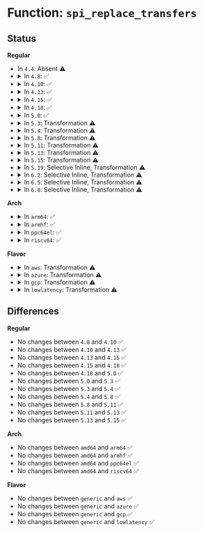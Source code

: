 # Function: <code>spi_replace_transfers</code>

## Status
<b>Regular</b>
<ul>
<li>
In <code>4.4</code>: Absent ⚠️
</li>
<li>
<details>
<summary>In <code>4.8</code>: ✅</summary>

```c
struct spi_replaced_transfers *spi_replace_transfers(struct spi_message *msg, struct spi_transfer *xfer_first, size_t remove, size_t insert, spi_replaced_release_t release, size_t extradatasize, gfp_t gfp);
```

**Collision:** Unique Global

**Inline:** No

**Transformation:** False

**Instances:**

```
In drivers/spi/spi.c (ffffffff81644850)
Location: drivers/spi/spi.c:2213
Inline: False
Direct callers:
  - drivers/spi/spi.c:spi_split_transfers_maxsize
```
**Symbols:**

```
ffffffff81644850-ffffffff81644b61: spi_replace_transfers (STB_GLOBAL)
```
</details>
</li>
<li>
<details>
<summary>In <code>4.10</code>: ✅</summary>

```c
struct spi_replaced_transfers *spi_replace_transfers(struct spi_message *msg, struct spi_transfer *xfer_first, size_t remove, size_t insert, spi_replaced_release_t release, size_t extradatasize, gfp_t gfp);
```

**Collision:** Unique Global

**Inline:** No

**Transformation:** False

**Instances:**

```
In drivers/spi/spi.c (ffffffff81675920)
Location: drivers/spi/spi.c:2240
Inline: False
Direct callers:
  - drivers/spi/spi.c:spi_split_transfers_maxsize
```
**Symbols:**

```
ffffffff81675920-ffffffff81675c31: spi_replace_transfers (STB_GLOBAL)
```
</details>
</li>
<li>
<details>
<summary>In <code>4.13</code>: ✅</summary>

```c
struct spi_replaced_transfers *spi_replace_transfers(struct spi_message *msg, struct spi_transfer *xfer_first, size_t remove, size_t insert, spi_replaced_release_t release, size_t extradatasize, gfp_t gfp);
```

**Collision:** Unique Global

**Inline:** No

**Transformation:** False

**Instances:**

```
In drivers/spi/spi.c (ffffffff8168a030)
Location: drivers/spi/spi.c:2403
Inline: False
Direct callers:
  - drivers/spi/spi.c:spi_split_transfers_maxsize
```
**Symbols:**

```
ffffffff8168a030-ffffffff8168a333: spi_replace_transfers (STB_GLOBAL)
```
</details>
</li>
<li>
<details>
<summary>In <code>4.15</code>: ✅</summary>

```c
struct spi_replaced_transfers *spi_replace_transfers(struct spi_message *msg, struct spi_transfer *xfer_first, size_t remove, size_t insert, spi_replaced_release_t release, size_t extradatasize, gfp_t gfp);
```

**Collision:** Unique Global

**Inline:** No

**Transformation:** False

**Instances:**

```
In drivers/spi/spi.c (ffffffff816f3870)
Location: drivers/spi/spi.c:2473
Inline: False
Direct callers:
  - drivers/spi/spi.c:spi_split_transfers_maxsize
```
**Symbols:**

```
ffffffff816f3870-ffffffff816f3b4a: spi_replace_transfers (STB_GLOBAL)
```
</details>
</li>
<li>
<details>
<summary>In <code>4.18</code>: ✅</summary>

```c
struct spi_replaced_transfers *spi_replace_transfers(struct spi_message *msg, struct spi_transfer *xfer_first, size_t remove, size_t insert, spi_replaced_release_t release, size_t extradatasize, gfp_t gfp);
```

**Collision:** Unique Global

**Inline:** No

**Transformation:** False

**Instances:**

```
In drivers/spi/spi.c (ffffffff817301b0)
Location: drivers/spi/spi.c:2523
Inline: False
Direct callers:
  - drivers/spi/spi.c:spi_split_transfers_maxsize
```
**Symbols:**

```
ffffffff817301b0-ffffffff81730499: spi_replace_transfers (STB_GLOBAL)
```
</details>
</li>
<li>
<details>
<summary>In <code>5.0</code>: ✅</summary>

```c
struct spi_replaced_transfers *spi_replace_transfers(struct spi_message *msg, struct spi_transfer *xfer_first, size_t remove, size_t insert, spi_replaced_release_t release, size_t extradatasize, gfp_t gfp);
```

**Collision:** Unique Global

**Inline:** No

**Transformation:** False

**Instances:**

```
In drivers/spi/spi.c (ffffffff817528c0)
Location: drivers/spi/spi.c:2589
Inline: False
Direct callers:
  - drivers/spi/spi.c:spi_split_transfers_maxsize
```
**Symbols:**

```
ffffffff817528c0-ffffffff81752bc1: spi_replace_transfers (STB_GLOBAL)
```
</details>
</li>
<li>
<details>
<summary>In <code>5.3</code>: Transformation ⚠️</summary>

```c
struct spi_replaced_transfers *spi_replace_transfers(struct spi_message *msg, struct spi_transfer *xfer_first, size_t remove, size_t insert, spi_replaced_release_t release, size_t extradatasize, gfp_t gfp);
```

**Collision:** Unique Global

**Inline:** No

**Transformation:** True

**Instances:**

```
In drivers/spi/spi.c (0)
Location: drivers/spi/spi.c:2794
Inline: False
Direct callers:
  - drivers/spi/spi.c:spi_split_transfers_maxsize
```
**Symbols:**

```
ffffffff817929ee-ffffffff81792a49: spi_replace_transfers.cold (STB_LOCAL)
ffffffff817907b0-ffffffff81790a7d: spi_replace_transfers (STB_GLOBAL)
```
</details>
</li>
<li>
<details>
<summary>In <code>5.4</code>: Transformation ⚠️</summary>

```c
struct spi_replaced_transfers *spi_replace_transfers(struct spi_message *msg, struct spi_transfer *xfer_first, size_t remove, size_t insert, spi_replaced_release_t release, size_t extradatasize, gfp_t gfp);
```

**Collision:** Unique Global

**Inline:** No

**Transformation:** True

**Instances:**

```
In drivers/spi/spi.c (0)
Location: drivers/spi/spi.c:2798
Inline: False
Direct callers:
  - drivers/spi/spi.c:spi_split_transfers_maxsize
```
**Symbols:**

```
ffffffff817b6550-ffffffff817b65ab: spi_replace_transfers.cold (STB_LOCAL)
ffffffff817b4390-ffffffff817b466e: spi_replace_transfers (STB_GLOBAL)
```
</details>
</li>
<li>
<details>
<summary>In <code>5.8</code>: Transformation ⚠️</summary>

```c
struct spi_replaced_transfers *spi_replace_transfers(struct spi_message *msg, struct spi_transfer *xfer_first, size_t remove, size_t insert, spi_replaced_release_t release, size_t extradatasize, gfp_t gfp);
```

**Collision:** Unique Global

**Inline:** No

**Transformation:** True

**Instances:**

```
In drivers/spi/spi.c (0)
Location: drivers/spi/spi.c:3004
Inline: False
Direct callers:
  - drivers/spi/spi.c:__spi_split_transfer_maxsize
```
**Symbols:**

```
ffffffff8187d1f4-ffffffff8187d24e: spi_replace_transfers.cold (STB_LOCAL)
ffffffff818798e0-ffffffff81879b24: spi_replace_transfers (STB_GLOBAL)
```
</details>
</li>
<li>
<details>
<summary>In <code>5.11</code>: Transformation ⚠️</summary>

```c
struct spi_replaced_transfers *spi_replace_transfers(struct spi_message *msg, struct spi_transfer *xfer_first, size_t remove, size_t insert, spi_replaced_release_t release, size_t extradatasize, gfp_t gfp);
```

**Collision:** Unique Global

**Inline:** No

**Transformation:** True

**Instances:**

```
In drivers/spi/spi.c (0)
Location: drivers/spi/spi.c:3093
Inline: False
Direct callers:
  - drivers/spi/spi.c:__spi_split_transfer_maxsize
```
**Symbols:**

```
ffffffff81c18c5e-ffffffff81c18cb8: spi_replace_transfers.cold (STB_LOCAL)
ffffffff81888280-ffffffff818884b3: spi_replace_transfers (STB_GLOBAL)
```
</details>
</li>
<li>
<details>
<summary>In <code>5.13</code>: Transformation ⚠️</summary>

```c
struct spi_replaced_transfers *spi_replace_transfers(struct spi_message *msg, struct spi_transfer *xfer_first, size_t remove, size_t insert, spi_replaced_release_t release, size_t extradatasize, gfp_t gfp);
```

**Collision:** Unique Global

**Inline:** No

**Transformation:** True

**Instances:**

```
In drivers/spi/spi.c (0)
Location: drivers/spi/spi.c:3100
Inline: False
Direct callers:
  - drivers/spi/spi.c:spi_split_transfers_maxsize
```
**Symbols:**

```
ffffffff81c0a9e9-ffffffff81c0aa3b: spi_replace_transfers.cold (STB_LOCAL)
ffffffff8186aed0-ffffffff8186b107: spi_replace_transfers (STB_GLOBAL)
```
</details>
</li>
<li>
<details>
<summary>In <code>5.15</code>: Transformation ⚠️</summary>

```c
struct spi_replaced_transfers *spi_replace_transfers(struct spi_message *msg, struct spi_transfer *xfer_first, size_t remove, size_t insert, spi_replaced_release_t release, size_t extradatasize, gfp_t gfp);
```

**Collision:** Unique Global

**Inline:** No

**Transformation:** True

**Instances:**

```
In drivers/spi/spi.c (0)
Location: drivers/spi/spi.c:3229
Inline: False
Direct callers:
  - drivers/spi/spi.c:spi_split_transfers_maxsize
```
**Symbols:**

```
ffffffff81d0f938-ffffffff81d0f98a: spi_replace_transfers.cold (STB_LOCAL)
ffffffff818fa070-ffffffff818fa2a5: spi_replace_transfers (STB_GLOBAL)
```
</details>
</li>
<li>
<details>
<summary>In <code>5.19</code>: Selective Inline, Transformation ⚠️</summary>

**Collision:** Unique Static

**Inline:** Selective

**Transformation:** True

**Instances:**

```
In drivers/spi/spi.c (0)
Location: drivers/spi/spi.c:3222
Inline: True
Direct callers:
  - drivers/spi/spi.c:spi_split_transfers_maxsize
```
**Symbols:**

```
ffffffff81a4ab50-ffffffff81a4acef: spi_replace_transfers.constprop.0 (STB_LOCAL)
ffffffff81eda62b-ffffffff81eda67f: spi_replace_transfers.constprop.0.cold (STB_LOCAL)
```
</details>
</li>
<li>
<details>
<summary>In <code>6.2</code>: Selective Inline, Transformation ⚠️</summary>

**Collision:** Unique Static

**Inline:** Selective

**Transformation:** True

**Instances:**

```
In drivers/spi/spi.c (ffffffff81bd1c90)
Location: drivers/spi/spi.c:3413
Inline: True
Direct callers:
  - drivers/spi/spi.c:spi_split_transfers_maxsize
```
**Symbols:**

```
ffffffff81bd1c90-ffffffff81bd1eaa: spi_replace_transfers.constprop.0 (STB_LOCAL)
```
</details>
</li>
<li>
<details>
<summary>In <code>6.5</code>: Selective Inline, Transformation ⚠️</summary>

**Collision:** Unique Static

**Inline:** Selective

**Transformation:** True

**Instances:**

```
In drivers/spi/spi.c (ffffffff81c29500)
Location: drivers/spi/spi.c:3419
Inline: True
Direct callers:
  - drivers/spi/spi.c:__spi_split_transfer_maxsize
```
**Symbols:**

```
ffffffff81c29500-ffffffff81c2978d: spi_replace_transfers.constprop.0 (STB_LOCAL)
```
</details>
</li>
<li>
<details>
<summary>In <code>6.8</code>: Selective Inline, Transformation ⚠️</summary>

**Collision:** Unique Static

**Inline:** Selective

**Transformation:** True

**Instances:**

```
In drivers/spi/spi.c (ffffffff81cdbd40)
Location: drivers/spi/spi.c:3590
Inline: True
Direct callers:
  - drivers/spi/spi.c:__spi_split_transfer_maxsize
```
**Symbols:**

```
ffffffff81cdbd40-ffffffff81cdbfcd: spi_replace_transfers.constprop.0 (STB_LOCAL)
```
</details>
</li>
</ul>
<b>Arch</b>
<ul>
<li>
<details>
<summary>In <code>arm64</code>: ✅</summary>

```c
struct spi_replaced_transfers *spi_replace_transfers(struct spi_message *msg, struct spi_transfer *xfer_first, size_t remove, size_t insert, spi_replaced_release_t release, size_t extradatasize, gfp_t gfp);
```

**Collision:** Unique Global

**Inline:** No

**Transformation:** False

**Instances:**

```
In drivers/spi/spi.c (ffff8000109c3848)
Location: drivers/spi/spi.c:2798
Inline: False
Direct callers:
  - drivers/spi/spi.c:spi_split_transfers_maxsize
```
**Symbols:**

```
ffff8000109c3848-ffff8000109c3b00: spi_replace_transfers (STB_GLOBAL)
```
</details>
</li>
<li>
<details>
<summary>In <code>armhf</code>: ✅</summary>

```c
struct spi_replaced_transfers *spi_replace_transfers(struct spi_message *msg, struct spi_transfer *xfer_first, size_t remove, size_t insert, spi_replaced_release_t release, size_t extradatasize, gfp_t gfp);
```

**Collision:** Unique Global

**Inline:** No

**Transformation:** False

**Instances:**

```
In drivers/spi/spi.c (c0ab16dc)
Location: drivers/spi/spi.c:2798
Inline: False
Direct callers:
  - drivers/spi/spi.c:spi_split_transfers_maxsize
```
**Symbols:**

```
c0ab16dc-c0ab1930: spi_replace_transfers (STB_GLOBAL)
```
</details>
</li>
<li>
<details>
<summary>In <code>ppc64el</code>: ✅</summary>

```c
struct spi_replaced_transfers *spi_replace_transfers(struct spi_message *msg, struct spi_transfer *xfer_first, size_t remove, size_t insert, spi_replaced_release_t release, size_t extradatasize, gfp_t gfp);
```

**Collision:** Unique Global

**Inline:** No

**Transformation:** False

**Instances:**

```
In drivers/spi/spi.c (c000000000a88f40)
Location: drivers/spi/spi.c:2798
Inline: False
Direct callers:
  - drivers/spi/spi.c:spi_split_transfers_maxsize
```
**Symbols:**

```
c000000000a88f40-c000000000a89238: spi_replace_transfers (STB_GLOBAL)
```
</details>
</li>
<li>
<details>
<summary>In <code>riscv64</code>: ✅</summary>

```c
struct spi_replaced_transfers *spi_replace_transfers(struct spi_message *msg, struct spi_transfer *xfer_first, size_t remove, size_t insert, spi_replaced_release_t release, size_t extradatasize, gfp_t gfp);
```

**Collision:** Unique Global

**Inline:** No

**Transformation:** False

**Instances:**

```
In drivers/spi/spi.c (ffffffe000616bce)
Location: drivers/spi/spi.c:2798
Inline: False
Direct callers:
  - drivers/spi/spi.c:spi_split_transfers_maxsize
```
**Symbols:**

```
ffffffe000616bce-ffffffe000616dee: spi_replace_transfers (STB_GLOBAL)
```
</details>
</li>
</ul>
<b>Flavor</b>
<ul>
<li>
<details>
<summary>In <code>aws</code>: Transformation ⚠️</summary>

```c
struct spi_replaced_transfers *spi_replace_transfers(struct spi_message *msg, struct spi_transfer *xfer_first, size_t remove, size_t insert, spi_replaced_release_t release, size_t extradatasize, gfp_t gfp);
```

**Collision:** Unique Global

**Inline:** No

**Transformation:** True

**Instances:**

```
In drivers/spi/spi.c (0)
Location: drivers/spi/spi.c:2798
Inline: False
Direct callers:
  - drivers/spi/spi.c:spi_split_transfers_maxsize
```
**Symbols:**

```
ffffffff8177b030-ffffffff8177b08b: spi_replace_transfers.cold (STB_LOCAL)
ffffffff81778e70-ffffffff8177914e: spi_replace_transfers (STB_GLOBAL)
```
</details>
</li>
<li>
<details>
<summary>In <code>azure</code>: Transformation ⚠️</summary>

```c
struct spi_replaced_transfers *spi_replace_transfers(struct spi_message *msg, struct spi_transfer *xfer_first, size_t remove, size_t insert, spi_replaced_release_t release, size_t extradatasize, gfp_t gfp);
```

**Collision:** Unique Global

**Inline:** No

**Transformation:** True

**Instances:**

```
In drivers/spi/spi.c (0)
Location: drivers/spi/spi.c:2798
Inline: False
Direct callers:
  - drivers/spi/spi.c:spi_split_transfers_maxsize
```
**Symbols:**

```
ffffffff8175ade0-ffffffff8175ae3b: spi_replace_transfers.cold (STB_LOCAL)
ffffffff81758c20-ffffffff81758efe: spi_replace_transfers (STB_GLOBAL)
```
</details>
</li>
<li>
<details>
<summary>In <code>gcp</code>: Transformation ⚠️</summary>

```c
struct spi_replaced_transfers *spi_replace_transfers(struct spi_message *msg, struct spi_transfer *xfer_first, size_t remove, size_t insert, spi_replaced_release_t release, size_t extradatasize, gfp_t gfp);
```

**Collision:** Unique Global

**Inline:** No

**Transformation:** True

**Instances:**

```
In drivers/spi/spi.c (0)
Location: drivers/spi/spi.c:2798
Inline: False
Direct callers:
  - drivers/spi/spi.c:spi_split_transfers_maxsize
```
**Symbols:**

```
ffffffff817ab3d0-ffffffff817ab42b: spi_replace_transfers.cold (STB_LOCAL)
ffffffff817a9210-ffffffff817a94ee: spi_replace_transfers (STB_GLOBAL)
```
</details>
</li>
<li>
<details>
<summary>In <code>lowlatency</code>: Transformation ⚠️</summary>

```c
struct spi_replaced_transfers *spi_replace_transfers(struct spi_message *msg, struct spi_transfer *xfer_first, size_t remove, size_t insert, spi_replaced_release_t release, size_t extradatasize, gfp_t gfp);
```

**Collision:** Unique Global

**Inline:** No

**Transformation:** True

**Instances:**

```
In drivers/spi/spi.c (0)
Location: drivers/spi/spi.c:2798
Inline: False
Direct callers:
  - drivers/spi/spi.c:spi_split_transfers_maxsize
```
**Symbols:**

```
ffffffff817c5360-ffffffff817c53bb: spi_replace_transfers.cold (STB_LOCAL)
ffffffff817c30a0-ffffffff817c337e: spi_replace_transfers (STB_GLOBAL)
```
</details>
</li>
</ul>

## Differences
<b>Regular</b>
<ul>
<li>
No changes between <code>4.8</code> and <code>4.10</code> ✅
</li>
<li>
No changes between <code>4.10</code> and <code>4.13</code> ✅
</li>
<li>
No changes between <code>4.13</code> and <code>4.15</code> ✅
</li>
<li>
No changes between <code>4.15</code> and <code>4.18</code> ✅
</li>
<li>
No changes between <code>4.18</code> and <code>5.0</code> ✅
</li>
<li>
No changes between <code>5.0</code> and <code>5.3</code> ✅
</li>
<li>
No changes between <code>5.3</code> and <code>5.4</code> ✅
</li>
<li>
No changes between <code>5.4</code> and <code>5.8</code> ✅
</li>
<li>
No changes between <code>5.8</code> and <code>5.11</code> ✅
</li>
<li>
No changes between <code>5.11</code> and <code>5.13</code> ✅
</li>
<li>
No changes between <code>5.13</code> and <code>5.15</code> ✅
</li>
</ul>
<b>Arch</b>
<ul>
<li>
No changes between <code>amd64</code> and <code>arm64</code> ✅
</li>
<li>
No changes between <code>amd64</code> and <code>armhf</code> ✅
</li>
<li>
No changes between <code>amd64</code> and <code>ppc64el</code> ✅
</li>
<li>
No changes between <code>amd64</code> and <code>riscv64</code> ✅
</li>
</ul>
<b>Flavor</b>
<ul>
<li>
No changes between <code>generic</code> and <code>aws</code> ✅
</li>
<li>
No changes between <code>generic</code> and <code>azure</code> ✅
</li>
<li>
No changes between <code>generic</code> and <code>gcp</code> ✅
</li>
<li>
No changes between <code>generic</code> and <code>lowlatency</code> ✅
</li>
</ul>
